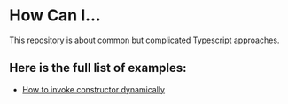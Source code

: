 # How Can I...

This repository is about common but complicated Typescript approaches.

## Here is the full list of examples:

- [How to invoke constructor dynamically](examples/invoke-constructor-dynamically.md)
